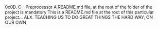 0x0D. C - Preprocessor
A README.md file, at the root of the folder of the project is mandatory
This is a README.md file at the root of this particular project...
ALX. TEACHING US TO DO GREAT THINGS THE HARD WAY, ON OUR OWN
